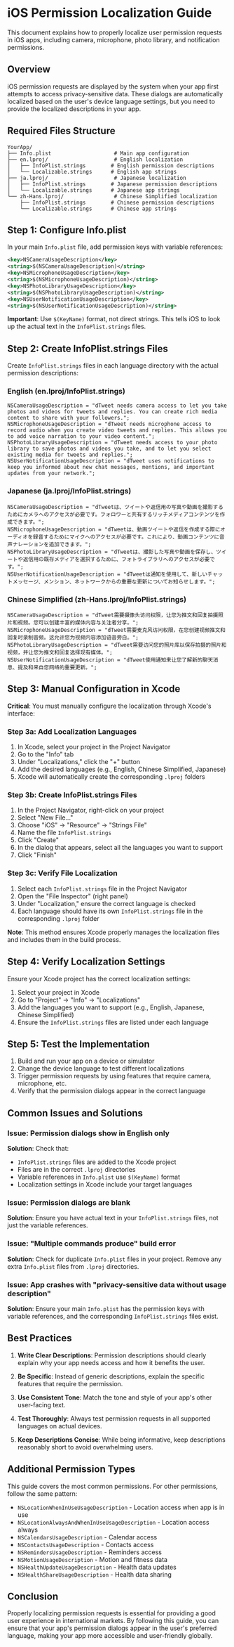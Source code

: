 # iOS Permission Localization Guide

This document explains how to properly localize user permission requests in iOS apps, including camera, microphone, photo library, and notification permissions.

## Overview

iOS permission requests are displayed by the system when your app first attempts to access privacy-sensitive data. These dialogs are automatically localized based on the user's device language settings, but you need to provide the localized descriptions in your app.

## Required Files Structure

```
YourApp/
├── Info.plist                    # Main app configuration
├── en.lproj/                     # English localization
│   ├── InfoPlist.strings        # English permission descriptions
│   └── Localizable.strings      # English app strings
├── ja.lproj/                     # Japanese localization
│   ├── InfoPlist.strings        # Japanese permission descriptions
│   └── Localizable.strings      # Japanese app strings
└── zh-Hans.lproj/                # Chinese Simplified localization
    ├── InfoPlist.strings        # Chinese permission descriptions
    └── Localizable.strings      # Chinese app strings
```

## Step 1: Configure Info.plist

In your main `Info.plist` file, add permission keys with variable references:

```xml
<key>NSCameraUsageDescription</key>
<string>$(NSCameraUsageDescription)</string>
<key>NSMicrophoneUsageDescription</key>
<string>$(NSMicrophoneUsageDescription)</string>
<key>NSPhotoLibraryUsageDescription</key>
<string>$(NSPhotoLibraryUsageDescription)</string>
<key>NSUserNotificationUsageDescription</key>
<string>$(NSUserNotificationUsageDescription)</string>
```

**Important**: Use `$(KeyName)` format, not direct strings. This tells iOS to look up the actual text in the `InfoPlist.strings` files.

## Step 2: Create InfoPlist.strings Files

Create `InfoPlist.strings` files in each language directory with the actual permission descriptions:

### English (en.lproj/InfoPlist.strings)
```
NSCameraUsageDescription = "dTweet needs camera access to let you take photos and videos for tweets and replies. You can create rich media content to share with your followers.";
NSMicrophoneUsageDescription = "dTweet needs microphone access to record audio when you create video tweets and replies. This allows you to add voice narration to your video content.";
NSPhotoLibraryUsageDescription = "dTweet needs access to your photo library to save photos and videos you take, and to let you select existing media for tweets and replies.";
NSUserNotificationUsageDescription = "dTweet uses notifications to keep you informed about new chat messages, mentions, and important updates from your network.";
```

### Japanese (ja.lproj/InfoPlist.strings)
```
NSCameraUsageDescription = "dTweetは、ツイートや返信用の写真や動画を撮影するためにカメラへのアクセスが必要です。フォロワーと共有するリッチメディアコンテンツを作成できます。";
NSMicrophoneUsageDescription = "dTweetは、動画ツイートや返信を作成する際にオーディオを録音するためにマイクへのアクセスが必要です。これにより、動画コンテンツに音声ナレーションを追加できます。";
NSPhotoLibraryUsageDescription = "dTweetは、撮影した写真や動画を保存し、ツイートや返信用の既存メディアを選択するために、フォトライブラリへのアクセスが必要です。";
NSUserNotificationUsageDescription = "dTweetは通知を使用して、新しいチャットメッセージ、メンション、ネットワークからの重要な更新についてお知らせします。";
```

### Chinese Simplified (zh-Hans.lproj/InfoPlist.strings)
```
NSCameraUsageDescription = "dTweet需要摄像头访问权限，让您为推文和回复拍摄照片和视频。您可以创建丰富的媒体内容与关注者分享。";
NSMicrophoneUsageDescription = "dTweet需要麦克风访问权限，在您创建视频推文和回复时录制音频。这允许您为视频内容添加语音旁白。";
NSPhotoLibraryUsageDescription = "dTweet需要访问您的照片库以保存拍摄的照片和视频，并让您为推文和回复选择现有媒体。";
NSUserNotificationUsageDescription = "dTweet使用通知来让您了解新的聊天消息、提及和来自您网络的重要更新。";
```

## Step 3: Manual Configuration in Xcode

**Critical**: You must manually configure the localization through Xcode's interface:

### Step 3a: Add Localization Languages
1. In Xcode, select your project in the Project Navigator
2. Go to the "Info" tab
3. Under "Localizations," click the "+" button
4. Add the desired languages (e.g., English, Chinese Simplified, Japanese)
5. Xcode will automatically create the corresponding `.lproj` folders

### Step 3b: Create InfoPlist.strings Files
1. In the Project Navigator, right-click on your project
2. Select "New File..."
3. Choose "iOS" → "Resource" → "Strings File"
4. Name the file `InfoPlist.strings`
5. Click "Create"
6. In the dialog that appears, select all the languages you want to support
7. Click "Finish"

### Step 3c: Verify File Localization
1. Select each `InfoPlist.strings` file in the Project Navigator
2. Open the "File Inspector" (right panel)
3. Under "Localization," ensure the correct language is checked
4. Each language should have its own `InfoPlist.strings` file in the corresponding `.lproj` folder

**Note**: This method ensures Xcode properly manages the localization files and includes them in the build process.

## Step 4: Verify Localization Settings

Ensure your Xcode project has the correct localization settings:

1. Select your project in Xcode
2. Go to "Project" → "Info" → "Localizations"
3. Add the languages you want to support (e.g., English, Japanese, Chinese Simplified)
4. Ensure the `InfoPlist.strings` files are listed under each language

## Step 5: Test the Implementation

1. Build and run your app on a device or simulator
2. Change the device language to test different localizations
3. Trigger permission requests by using features that require camera, microphone, etc.
4. Verify that the permission dialogs appear in the correct language

## Common Issues and Solutions

### Issue: Permission dialogs show in English only
**Solution**: Check that:
- `InfoPlist.strings` files are added to the Xcode project
- Files are in the correct `.lproj` directories
- Variable references in `Info.plist` use `$(KeyName)` format
- Localization settings in Xcode include your target languages

### Issue: Permission dialogs are blank
**Solution**: Ensure you have actual text in your `InfoPlist.strings` files, not just the variable references.

### Issue: "Multiple commands produce" build error
**Solution**: Check for duplicate `Info.plist` files in your project. Remove any extra `Info.plist` files from `.lproj` directories.

### Issue: App crashes with "privacy-sensitive data without usage description"
**Solution**: Ensure your main `Info.plist` has the permission keys with variable references, and the corresponding `InfoPlist.strings` files exist.

## Best Practices

1. **Write Clear Descriptions**: Permission descriptions should clearly explain why your app needs access and how it benefits the user.

2. **Be Specific**: Instead of generic descriptions, explain the specific features that require the permission.

3. **Use Consistent Tone**: Match the tone and style of your app's other user-facing text.

4. **Test Thoroughly**: Always test permission requests in all supported languages on actual devices.

5. **Keep Descriptions Concise**: While being informative, keep descriptions reasonably short to avoid overwhelming users.

## Additional Permission Types

This guide covers the most common permissions. For other permissions, follow the same pattern:

- `NSLocationWhenInUseUsageDescription` - Location access when app is in use
- `NSLocationAlwaysAndWhenInUseUsageDescription` - Location access always
- `NSCalendarsUsageDescription` - Calendar access
- `NSContactsUsageDescription` - Contacts access
- `NSRemindersUsageDescription` - Reminders access
- `NSMotionUsageDescription` - Motion and fitness data
- `NSHealthUpdateUsageDescription` - Health data updates
- `NSHealthShareUsageDescription` - Health data sharing

## Conclusion

Properly localizing permission requests is essential for providing a good user experience in international markets. By following this guide, you can ensure that your app's permission dialogs appear in the user's preferred language, making your app more accessible and user-friendly globally.
